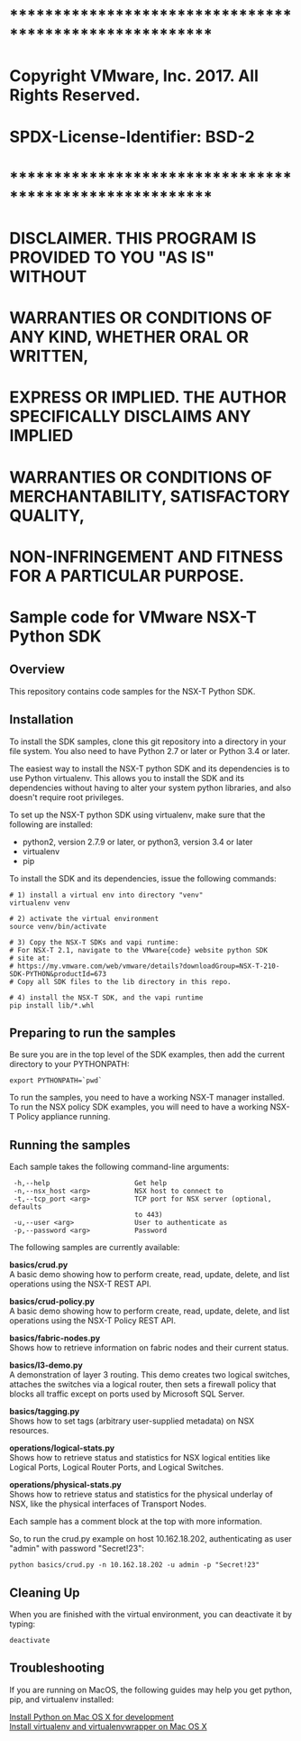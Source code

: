 # *******************************************************
# Copyright VMware, Inc. 2017.  All Rights Reserved.
# SPDX-License-Identifier: BSD-2
# *******************************************************
#
# DISCLAIMER. THIS PROGRAM IS PROVIDED TO YOU "AS IS" WITHOUT
# WARRANTIES OR CONDITIONS OF ANY KIND, WHETHER ORAL OR WRITTEN,
# EXPRESS OR IMPLIED. THE AUTHOR SPECIFICALLY DISCLAIMS ANY IMPLIED
# WARRANTIES OR CONDITIONS OF MERCHANTABILITY, SATISFACTORY QUALITY,
# NON-INFRINGEMENT AND FITNESS FOR A PARTICULAR PURPOSE.


Sample code for VMware NSX-T Python SDK
=======================================

Overview
--------

This repository contains code samples for the NSX-T Python
SDK.

Installation
------------
To install the SDK samples, clone this git repository into a
directory in your file system. You also need to have Python
2.7 or later or Python 3.4 or later.

The easiest way to install the NSX-T python SDK and its dependencies
is to use Python virtualenv. This allows you to install the SDK
and its dependencies without having to alter your system python
libraries, and also doesn't require root privileges.

To set up the NSX-T python SDK using virtualenv, make sure that the
following are installed:

* python2, version 2.7.9 or later, or python3, version 3.4 or later
* virtualenv
* pip

To install the SDK and its dependencies, issue the following commands:

    # 1) install a virtual env into directory "venv"
    virtualenv venv

    # 2) activate the virtual environment
    source venv/bin/activate

    # 3) Copy the NSX-T SDKs and vapi runtime:
    # For NSX-T 2.1, navigate to the VMware{code} website python SDK
    # site at:
    # https://my.vmware.com/web/vmware/details?downloadGroup=NSX-T-210-SDK-PYTHON&productId=673
    # Copy all SDK files to the lib directory in this repo.
 
    # 4) install the NSX-T SDK, and the vapi runtime
    pip install lib/*.whl

Preparing to run the samples
----------------------------

Be sure you are in the top level of the SDK examples, then add
the current directory to your PYTHONPATH:

    export PYTHONPATH=`pwd`

To run the samples, you need to have a working NSX-T manager
installed. To run the NSX policy SDK examples, you will need
to have a working NSX-T Policy appliance running.

Running the samples
-------------------

Each sample takes the following command-line arguments:

     -h,--help                     Get help  
     -n,--nsx_host <arg>           NSX host to connect to  
     -t,--tcp_port <arg>           TCP port for NSX server (optional, defaults  
                                   to 443)  
     -u,--user <arg>               User to authenticate as  
     -p,--password <arg>           Password  

The following samples are currently available:

**basics/crud.py**  
A basic demo showing how to perform create, read, update, delete,
and list operations using the NSX-T REST API.

**basics/crud-policy.py**  
A basic demo showing how to perform create, read, update, delete,
and list operations using the NSX-T Policy REST API.

**basics/fabric-nodes.py**  
Shows how to retrieve information on fabric nodes and their
current status.

**basics/l3-demo.py**  
A demonstration of layer 3 routing. This demo creates two logical
switches, attaches the switches via a logical router, then sets
a firewall policy that blocks all traffic except on ports used
by Microsoft SQL Server.

**basics/tagging.py**  
Shows how to set tags (arbitrary user-supplied metadata) on
NSX resources.

**operations/logical-stats.py**  
Shows how to retrieve status and statistics for NSX logical
entities like Logical Ports, Logical Router Ports,  and Logical
Switches.

**operations/physical-stats.py**  
Shows how to retrieve status and statistics for the physical
underlay of NSX, like the physical interfaces of Transport
Nodes.

Each sample has a comment block at the top with more information.

So, to run the crud.py example on host 10.162.18.202, authenticating
as user "admin" with password "Secret!23":

    python basics/crud.py -n 10.162.18.202 -u admin -p "Secret!23"

Cleaning Up
-----------

When you are finished with the virtual environment, you can
deactivate it by typing:

    deactivate


Troubleshooting
---------------

If you are running on MacOS, the following guides may help you get
python, pip, and virtualenv installed:

[Install Python on Mac OS X for development](http://exponential.io/blog/2015/02/11/install-python-on-mac-os-x-for-development/)  
[Install virtualenv and virtualenvwrapper on Mac OS X](http://exponential.io/blog/2015/02/10/install-virtualenv-and-virtualenvwrapper-on-mac-os-x/)
